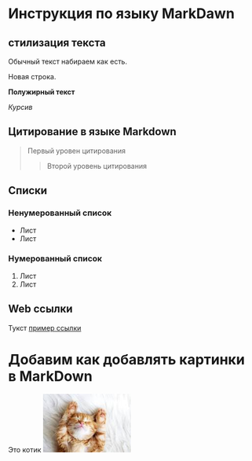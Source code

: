 # Инструкция по языку MarkDawn

## стилизация текста

Обычный текст набираем как есть.

Новая строка.

**Полужирный текст**

*Курсив*

## Цитирование в языке Markdown
> Первый уровен цитирования
>>Второй уровень цитирования

## Списки
### Ненумерованный список
* Лист 
* Лист 

### Нумерованный список
1. Лист
2. Лист

## Web ссылки
Тукст [пример ссылки](http.example.com "Всплывающая подсказка")

# Добавим как добавлять картинки в MarkDown
Это котик
![Котик](cat.jpg)